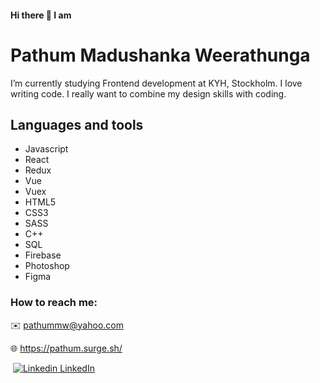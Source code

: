 #### Hi there 👋 I am  
# Pathum Madushanka Weerathunga


I’m currently studying Frontend development at KYH, Stockholm. I love writing code. I really want to combine my design skills with coding.

## Languages and tools

+ Javascript
+ React 
+ Redux
+ Vue
+ Vuex
+ HTML5
+ CSS3
+ SASS
+ C++
+ SQL
+ Firebase
+ Photoshop
+ Figma

### How to reach me:

:envelope: pathummw@yahoo.com

:globe_with_meridians: https://pathum.surge.sh/

 &nbsp;[![Linkedin](https://i.stack.imgur.com/gVE0j.png) LinkedIn](https://www.linkedin.com/in/pathum-weerathunga-87248a56/)


